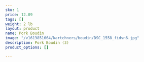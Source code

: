 ```yaml
---
sku: 1
price: 12.09
tags: []
weight: 2 lb
layout: product
name: Pork Boudin
image: "/v1613851664/kartchners/boudin/DSC_1558_fidvn6.jpg"
description: Pork Boudin (3)
product_options: []

---
```

